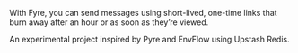 With Fyre, you can send messages using short-lived, one-time links that burn away after an hour or as soon as they’re viewed.

An experimental project inspired by Pyre and EnvFlow using Upstash Redis.
